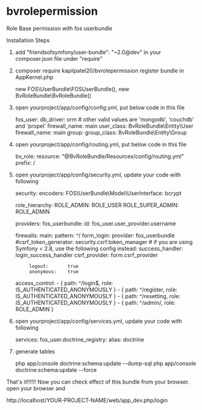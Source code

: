 # bvrolepermission
Role Base permission with fos userbundle

Installation Steps

1) add "friendsofsymfony/user-bundle": "~2.0@dev" in your composer.json file under "require" 

2) composer require kapilpatel20/bvrolepermission
   register bundle in AppKernel.php

    new FOS\UserBundle\FOSUserBundle(),
    new BvRoleBundle\BvRoleBundle()

3) open yourproject/app/config/config.yml, put below code in this file

    fos_user:
    db_driver: orm # other valid values are 'mongodb', 'couchdb' and 'propel'
    firewall_name: main
    user_class: BvRoleBundle\Entity\User
    firewall_name: main
    group:
        group_class: BvRoleBundle\Entity\Group
4) open yourproject/app/config/routing.yml, put below code in this file
    
    bv_role:
    resource: "@BvRoleBundle/Resources/config/routing.yml"
    prefix:   /   

5) open yourproject/app/config/security.yml, update your code with following
    
    security:
    encoders:
        FOS\UserBundle\Model\UserInterface: bcrypt

    role_hierarchy:
        ROLE_ADMIN:       ROLE_USER
        ROLE_SUPER_ADMIN: ROLE_ADMIN

    providers:
        fos_userbundle:
            id: fos_user.user_provider.username

    firewalls:
        main:
            pattern: ^/
            form_login:
                provider: fos_userbundle
                #csrf_token_generator: security.csrf.token_manager
                # if you are using Symfony < 2.8, use the following config instead:
                success_handler: login_success_handler
                csrf_provider: form.csrf_provider

            logout:       true
            anonymous:    true

    access_control:
        - { path: ^/login$, role: IS_AUTHENTICATED_ANONYMOUSLY }
        - { path: ^/register, role: IS_AUTHENTICATED_ANONYMOUSLY }
        - { path: ^/resetting, role: IS_AUTHENTICATED_ANONYMOUSLY }
        - { path: ^/admin/, role: ROLE_ADMIN }

6) open yourproject/app/config/services.yml, update your code with following

    services:
    fos_user.doctrine_registry:
        alias: doctrine 
        
7) generate tables
    
    php app/console doctrine:schema:update --dump-sql
    php app/console doctrine:schema:update --force

That's it!!!!!!  Now you can check effect of this bundle from your browser. open your browser and 

http://localhost/YOUR-PROJECT-NAME/web/app_dev.php/login 


   
    
    
